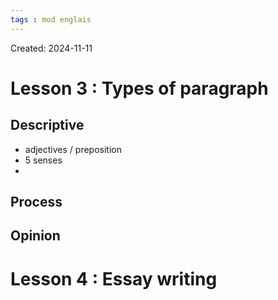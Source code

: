 ```yaml
---
tags : mod englais
---
```

Created: 2024-11-11

# Lesson 3 : Types of paragraph 
## Descriptive
- adjectives / preposition
- 5 senses
- 

## Process


## Opinion

# Lesson 4 : Essay writing 
